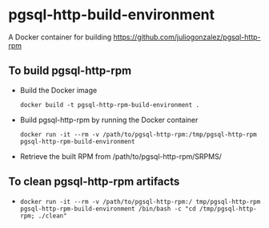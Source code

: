 # pgsql-http-build-environment

A Docker container for building https://github.com/juliogonzalez/pgsql-http-rpm

## To build pgsql-http-rpm

- Build the Docker image

    `docker build -t pgsql-http-rpm-build-environment .`

- Build pgsql-http-rpm by running the Docker container

    `docker run -it --rm -v /path/to/pgsql-http-rpm:/tmp/pgsql-http-rpm pgsql-http-rpm-build-environment`

- Retrieve the built RPM from /path/to/pgsql-http-rpm/SRPMS/

## To clean pgsql-http-rpm artifacts

- `docker run -it --rm -v /path/to/pgsql-http-rpm:/
tmp/pgsql-http-rpm pgsql-http-rpm-build-environment /bin/bash -c "cd /tmp/pgsql-http-rpm; ./clean"`
